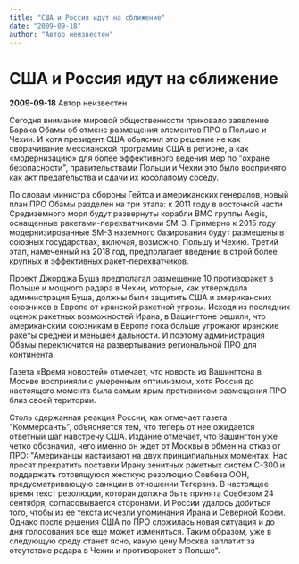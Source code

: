 ```yaml
---
title: "США и Россия идут на сближение"
date: "2009-09-18"
author: "Автор неизвестен"
---
```


# США и Россия идут на сближение

**2009-09-18** Автор неизвестен

Сегодня внимание мировой общественности приковало заявление Барака Обамы об отмене размещения элементов ПРО в Польше и Чехии. И хотя президент США обьяснил это решение не как сворачивание мессианской программы США в регионе, а как «модернизацию» для более эффективного ведения мер по "охране безопасности", правительствами Польши и Чехии это было воспринято как акт предательства и сдачи их косолапому соседу.

По словам министра обороны Гейтса и американских генералов, новый план ПРО Обамы разделен на три этапа: к 2011 году в восточной части Средиземного моря будут развернуты корабли ВМС группы Aegis, оснащенные ракетами-перехватчиками SM-3. Примерно к 2015 году модернизированные SM-3 наземного базирования будут размещены в союзных государствах, включая, возможно, Польшу и Чехию. Третий этап, намеченный на 2018 год, предполагает введение в строй более крупных и эффективных ракет-перехватчиков.

Проект Джорджа Буша предполагал размещение 10 противоракет в Польше и мощного радара в Чехии, которые, как утверждала администрация Буша, должны были защитить США и американских союзников в Европе от иранской ракетной угрозы. Исходя из последних оценок ракетных возможностей Ирана, в Вашингтоне решили, что американским союзникам в Европе пока больше угрожают иранские ракеты средней и меньшей дальности. И поэтому администрация Обамы переключится на развертывание региональной ПРО для континента.

Газета «Время новостей» отмечает, что новость из Вашингтона в Москве восприняли с умеренным оптимизмом, хотя Россия до настоящего момента была самым ярым противником размещения ПРО близ своей територии.

Столь сдержанная реакция России, как отмечает газета "Коммерсантъ", объясняется тем, что теперь от нее ожидается ответный шаг навстречу США. Издание отмечает, что Вашингтон уже четко обозначил, чего именно он ждет от Москвы в обмен на отказ от ПРО: "Американцы настаивают на двух принципиальных моментах. Нас просят прекратить поставки Ирану зенитных ракетных систем С-300 и поддержать готовящуюся жесткую резолюцию Совбеза ООН, предусматривающую санкции в отношении Тегерана. В настоящее время текст резолюции, которая должна быть принята Совбезом 24 сентября, согласовывается сторонами. И России удалось добиться того, чтобы из ее текста исчезли упоминания Ирана и Северной Кореи. Однако после решения США по ПРО сложилась новая ситуация и до дня голосования все еще может измениться. Таким образом, уже в следующую среду станет ясно, какую цену Москва заплатит за отсутствие радара в Чехии и противоракет в Польше".